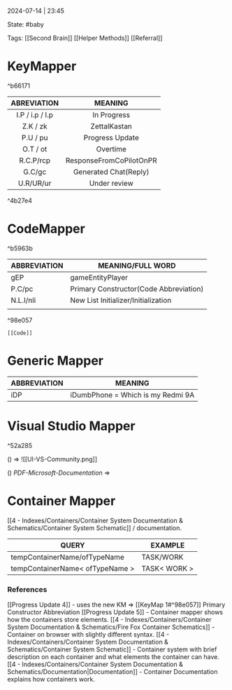 2024-07-14 | 23:45

State: #baby  

Tags: [[Second Brain]] [[Helper Methods]] [[Referral]] 

# KeyMapper

^b66171

|   ABREVIATION   |         MEANING         |
| :-------------: | :---------------------: |
| I.P / i.p / I.p |       In Progress       |
|    Z.K / zk     |      ZettalKastan       |
|    P.U / pu     |     Progress Update     |
|    O.T / ot     |        Overtime         |
|    R.C.P/rcp    | ResponseFromCoPilotOnPR |
|     G.C/gc      |  Generated Chat(Reply)  |
|    U.R/UR/ur    |      Under review       |

^4b27e4


# CodeMapper

^b5963b


| ABBREVIATION | MEANING/FULL WORD                      |
| ------------ | -------------------------------------- |
| gEP          | gameEntityPlayer                       |
| P.C/pc       | Primary Constructor(Code Abbreviation) |
| N.L.I/nli    | New List Initializer/Initialization    |
|              |                                        |

^98e057

	[[Code]]


# Generic Mapper

| ABBREVIATION | MEANING                           |
| ------------ | --------------------------------- |
| iDP          | iDumbPhone = Which is my Redmi 9A |

# Visual Studio Mapper

^52a285

() => []()![[UI-VS-Community.png]]

() _PDF-Microsoft-Documentation_ => 

# Container Mapper

[[4 - Indexes/Containers/Container System Documentation & Schematics/Container System Schematic]] / documentation.

| QUERY                           | EXAMPLE      |
| ------------------------------- | ------------ |
| tempContainerName/ofTypeName    | TASK/WORK    |
| tempContainerName< ofTypeName > | TASK< WORK > |

### References

[[Progress Update 4]] - uses the new KM => [[KeyMap 1#^98e057]] Primary Constructor Abbreviation
[[Progress Update 5]] - Container mapper shows how the containers store elements.
[[4 - Indexes/Containers/Container System Documentation & Schematics/Fire Fox Container Schematics]] - Container on browser with slightly different syntax.
[[4 - Indexes/Containers/Container System Documentation & Schematics/Container System Schematic]] - Container system with brief description on each container and what elements the container can have.
[[4 - Indexes/Containers/Container System Documentation & Schematics/Documentation|Documentation]] - Container Documentation explains how containers work.